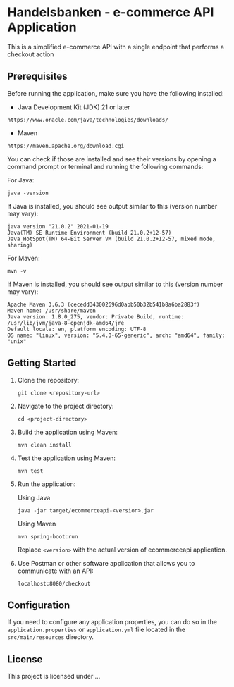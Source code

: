 # Handelsbanken - e-commerce API Application

This is a simplified e-commerce API with a single endpoint that performs a checkout action

## Prerequisites

Before running the application, make sure you have the following installed:

- Java Development Kit (JDK) 21 or later
```shell
https://www.oracle.com/java/technologies/downloads/
```
- Maven
```shell
https://maven.apache.org/download.cgi
```

You can check if those are installed and see their versions by opening a command prompt or terminal and running the following commands:

For Java:

```shell
java -version
```
If Java is installed, you should see output similar to this (version number may vary):
```shell
java version "21.0.2" 2021-01-19
Java(TM) SE Runtime Environment (build 21.0.2+12-57)
Java HotSpot(TM) 64-Bit Server VM (build 21.0.2+12-57, mixed mode, sharing)
```

For Maven:
```shell
mvn -v
```

If Maven is installed, you should see output similar to this (version number may vary):
```shell
Apache Maven 3.6.3 (cecedd343002696d0abb50b32b541b8a6ba2883f)
Maven home: /usr/share/maven
Java version: 1.8.0_275, vendor: Private Build, runtime: /usr/lib/jvm/java-8-openjdk-amd64/jre
Default locale: en, platform encoding: UTF-8
OS name: "linux", version: "5.4.0-65-generic", arch: "amd64", family: "unix"
```

## Getting Started

1. Clone the repository:

    ```shell
    git clone <repository-url>
    ```

2. Navigate to the project directory:

    ```shell
    cd <project-directory>
    ```

3. Build the application using Maven:

    ```shell
    mvn clean install
    ```

4. Test the application using Maven:
    ```shell
    mvn test
    ```
5. Run the application:
    
    Using Java
    ```shell
    java -jar target/ecommerceapi-<version>.jar
    ```

    Using Maven
    ```shell
    mvn spring-boot:run
    ```

    Replace `<version>` with the actual version of ecommerceapi application.

6. Use Postman or other software application that allows you to communicate with an API:

    ```
    localhost:8080/checkout
    ```

## Configuration

If you need to configure any application properties, you can do so in the `application.properties` or `application.yml` file located in the `src/main/resources` directory.


## License

This project is licensed under ...